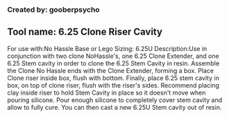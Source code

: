 ### Created by: gooberpsycho
## Tool name: 6.25 Clone Riser Cavity
For use with:No Hassle Base or Lego 
Sizing: 6.25U
Description:Use in conjunction with two clone NoHassle's, one 6.25 Clone Extender, 
and one 6.25 Stem cavity in order to clone the 6.25 Stem Cavity in resin. Assemble the Clone No Hassle ends with the Clone Extender,
forming a box. Place Clone riser inside box, flush with bottom. Finally, place 6.25 stem cavity in box, on top of clone riser, 
flush with the riser's sides. Recommend placing clay inside riser to hold Stem Cavity in place so it doesn't move when pouring silicone. 
Pour enough silicone to completely cover stem cavity and allow to fully cure. You can then cast a new 6.25U Stem cavity out of resin.
